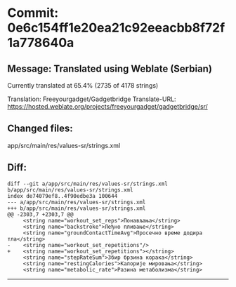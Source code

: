 # Commit: 0e6c154ff1e20ea21c92eeacbb8f72f1a778640a
## Message: Translated using Weblate (Serbian)

Currently translated at 65.4% (2735 of 4178 strings)

Translation: Freeyourgadget/Gadgetbridge
Translate-URL: https://hosted.weblate.org/projects/freeyourgadget/gadgetbridge/sr/
## Changed files:
app/src/main/res/values-sr/strings.xml

## Diff:
```
diff --git a/app/src/main/res/values-sr/strings.xml b/app/src/main/res/values-sr/strings.xml
index de74079ef8..4f90edbe3a 100644
--- a/app/src/main/res/values-sr/strings.xml
+++ b/app/src/main/res/values-sr/strings.xml
@@ -2303,7 +2303,7 @@
     <string name="workout_set_reps">Понављања</string>
     <string name="backstroke">Леђно пливање</string>
     <string name="groundContactTimeAvg">Просечно време додира тла</string>
-    <string name="workout_set_repetitions"/>
+    <string name="workout_set_repetitions"></string>
     <string name="stepRateSum">Збир брзина корака</string>
     <string name="restingCalories">Калорије мировања</string>
     <string name="metabolic_rate">Разина метаболизма</string>
```
-----------------------------------
